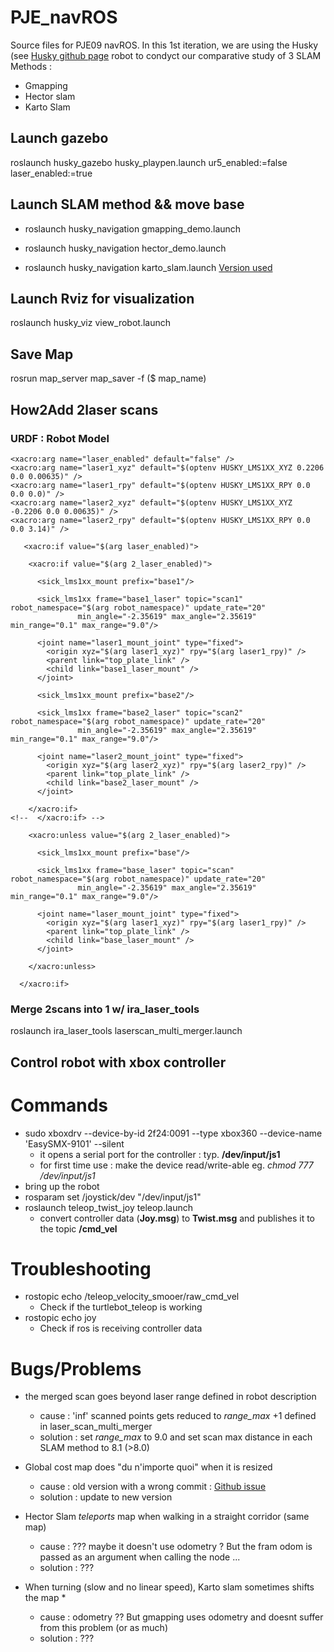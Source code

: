 # PJE_navROS
Source files for PJE09 navROS.
In this 1st iteration, we are using the Husky (see [Husky github page](https://github.com/husky/husky) robot to condyct our comparative study of 3 SLAM Methods :
- Gmapping
- Hector slam
- Karto Slam



## Launch gazebo
roslaunch husky_gazebo husky_playpen.launch ur5_enabled:=false laser_enabled:=true

## Launch SLAM method && move base
- roslaunch husky_navigation gmapping_demo.launch 


- roslaunch husky_navigation hector_demo.launch


- roslaunch husky_navigation karto_slam.launch  [Version used](https://github.com/nkuwenjian/slam_karto)


 

## Launch Rviz for visualization
roslaunch husky_viz view_robot.launch 

## Save Map
rosrun map_server map_saver -f ($ map_name)

## How2Add 2laser scans
### URDF : Robot Model
```
<xacro:arg name="laser_enabled" default="false" />
<xacro:arg name="laser1_xyz" default="$(optenv HUSKY_LMS1XX_XYZ 0.2206 0.0 0.00635)" />
<xacro:arg name="laser1_rpy" default="$(optenv HUSKY_LMS1XX_RPY 0.0 0.0 0.0)" />
<xacro:arg name="laser2_xyz" default="$(optenv HUSKY_LMS1XX_XYZ -0.2206 0.0 0.00635)" />
<xacro:arg name="laser2_rpy" default="$(optenv HUSKY_LMS1XX_RPY 0.0 0.0 3.14)" />

   <xacro:if value="$(arg laser_enabled)">

    <xacro:if value="$(arg 2_laser_enabled)">

      <sick_lms1xx_mount prefix="base1"/>

      <sick_lms1xx frame="base1_laser" topic="scan1" robot_namespace="$(arg robot_namespace)" update_rate="20"
               min_angle="-2.35619" max_angle="2.35619" min_range="0.1" max_range="9.0"/>

      <joint name="laser1_mount_joint" type="fixed">
        <origin xyz="$(arg laser1_xyz)" rpy="$(arg laser1_rpy)" />
        <parent link="top_plate_link" />
        <child link="base1_laser_mount" />
      </joint>

      <sick_lms1xx_mount prefix="base2"/>

      <sick_lms1xx frame="base2_laser" topic="scan2" robot_namespace="$(arg robot_namespace)" update_rate="20"
               min_angle="-2.35619" max_angle="2.35619" min_range="0.1" max_range="9.0"/>

      <joint name="laser2_mount_joint" type="fixed">
        <origin xyz="$(arg laser2_xyz)" rpy="$(arg laser2_rpy)" />
        <parent link="top_plate_link" />
        <child link="base2_laser_mount" />
      </joint>

    </xacro:if>
<!--  </xacro:if> -->

    <xacro:unless value="$(arg 2_laser_enabled)">

      <sick_lms1xx_mount prefix="base"/>

      <sick_lms1xx frame="base_laser" topic="scan" robot_namespace="$(arg robot_namespace)" update_rate="20"
               min_angle="-2.35619" max_angle="2.35619" min_range="0.1" max_range="9.0"/>

      <joint name="laser_mount_joint" type="fixed">
        <origin xyz="$(arg laser1_xyz)" rpy="$(arg laser1_rpy)" />
        <parent link="top_plate_link" />
        <child link="base_laser_mount" />
      </joint>

    </xacro:unless>

  </xacro:if>
```

### Merge 2scans into 1 w/ ira_laser_tools 

roslaunch ira_laser_tools laserscan_multi_merger.launch 


## Control robot with xbox controller
# Commands
 
- sudo xboxdrv --device-by-id 2f24:0091 --type xbox360 --device-name 'EasySMX-9101' --silent
    - it opens a serial port for the controller : typ. **/dev/input/js1**
    - for first time use : make the device read/write-able eg. *chmod 777 /dev/input/js1*
- bring up the robot
- rosparam set /joystick/dev "/dev/input/js1"
- roslaunch teleop_twist_joy teleop.launch
    - convert controller data (**Joy.msg**) to **Twist.msg** and publishes it to the topic **/cmd_vel**


# Troubleshooting 

- rostopic echo /teleop_velocity_smooer/raw_cmd_vel
    - Check if the turtlebot_teleop is working
- rostopic echo joy
    - Check if ros is receiving controller data

# Bugs/Problems
- the merged scan goes beyond laser range defined in robot description
  - cause : 'inf' scanned points gets reduced to *range_max* +1 defined in laser\_scan\_multi\_merger
  - solution : set *range_max* to 9.0 and set scan max distance in each SLAM method to 8.1 (>8.0)

- Global cost map does "du n'importe quoi" when it is resized 
  - cause : old version with a wrong commit : [Github issue](https://github.com/ros-planning/navigation/issues/959)
  - solution : update to new version 

- Hector Slam *teleports* map when walking in a straight corridor (same map)
  - cause : ??? maybe it doesn't use odometry ? But the fram odom is passed as an argument when calling the node ...
  - solution : ???

- When turning (slow and no linear speed), Karto slam sometimes shifts the map *
  - cause : odometry ?? But gmapping uses odometry and doesnt suffer from this problem (or as much)
  - solution : ???

